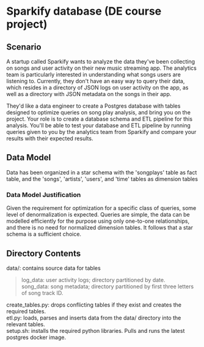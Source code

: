 
# Sparkify database (DE course project)

## Scenario

A startup called Sparkify wants to analyze the data they've been collecting on songs and user activity on their new music streaming app. The analytics team is particularly interested in understanding what songs users are listening to. Currently, they don't have an easy way to query their data, which resides in a directory of JSON logs on user activity on the app, as well as a directory with JSON metadata on the songs in their app.

They'd like a data engineer to create a Postgres database with tables designed to optimize queries on song play analysis, and bring you on the project. Your role is to create a database schema and ETL pipeline for this analysis. You'll be able to test your database and ETL pipeline by running queries given to you by the analytics team from Sparkify and compare your results with their expected results.

## Data Model

Data has been organized in a star schema with the 'songplays' table as fact table, and the 'songs', 'artists', 'users', and 'time' tables as dimension tables

### Data Model Justification

Given the requirement for optimization for a specific class of queries, some level of denormalization is expected. Queries are simple, the data can be modelled efficiently for the purpose using only one-to-one relationships, and there is no need for normalized dimension tables. It follows that a star schema is a sufficient choice.

## Directory Contents

data/: contains source data for tables  
> log\_data: user activity logs; directory partitioned by date.  
> song\_data: song metadata; directory partitioned by first three letters of song track ID.  

create\_tables.py: drops conflicting tables if they exist and creates the required tables.  
etl.py: loads, parses and inserts data from the data/ directory into the relevant tables.  
setup.sh: installs the required python libraries. Pulls and runs the latest postgres docker image.  
